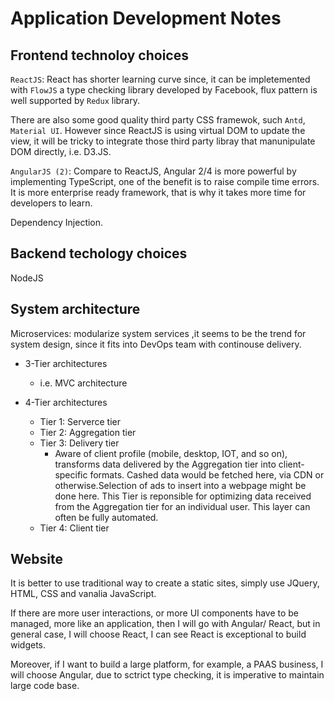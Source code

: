 # Application Development Notes

## Frontend technoloy choices

`ReactJS`: React has shorter learning curve since, it can be impletemented with `FlowJS` a type checking library developed by Facebook, flux pattern is well supported by `Redux` library.

There are also some good quality third party CSS framewok, such `Antd`, `Material UI`. However since ReactJS is using virtual DOM to update the view, it will be tricky to integrate those third party libray that manunipulate DOM directly, i.e. D3.JS.

`AngularJS (2)`: Compare to ReactJS, Angular 2/4 is more powerful by implementing TypeScript, one of the benefit is to raise compile time errors. It is more enterprise ready framework, that is why it takes more time for developers to learn.

Dependency Injection.

## Backend techology choices

NodeJS

## System architecture

Microservices: modularize system services ,it seems to be the trend for system design, since it fits into DevOps team with continouse delivery.

- 3-Tier architectures

  - i.e. MVC architecture

- 4-Tier architectures
  - Tier 1: Serverce tier
  - Tier 2: Aggregation tier
  - Tier 3: Delivery tier
    - Aware of client profile (mobile, desktop, IOT, and so on), transforms data delivered by the Aggregation tier into client-specific formats. Cashed data would be fetched here, via CDN or otherwise.Selection of ads to insert into a webpage might be done here. This Tier is reponsible for optimizing data received from the Aggregation tier for an individual user. This layer can often be fully automated.
  - Tier 4: Client tier

## Website

It is better to use traditional way to create a static sites, simply use JQuery, HTML, CSS and vanalia JavaScript.

If there are more user interactions, or more UI components have to be managed, more like an application, then I will go with Angular/ React, but in general case, I will choose React, I can see React is exceptional to build widgets.

Moreover, if I want to build a large platform, for example, a PAAS business, I will choose Angular, due to sctrict type checking, it is imperative to maintain large code base.

